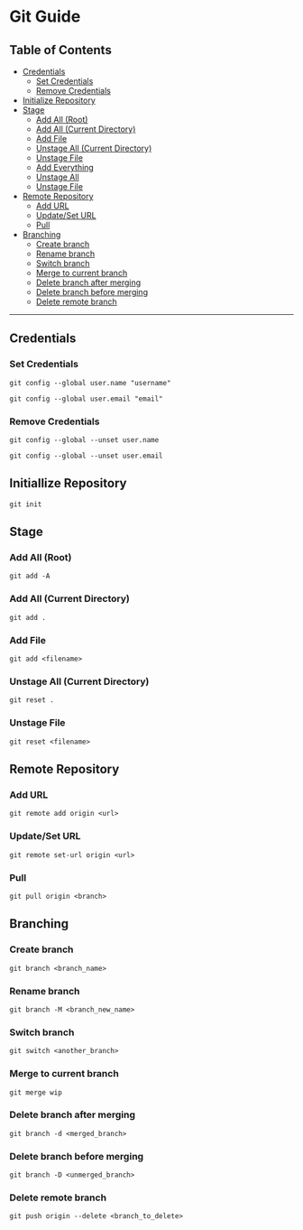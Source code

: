# Git Guide
## Table of Contents
- [Credentials](#credentials)
  - [Set Credentials](#set-credentials)
  - [Remove Credentials](#remove-credentials)
- [Initialize Repository](#initialize-repository)
- [Stage](#stage)
  - [Add All (Root)](#add-all-root)
  - [Add All (Current Directory)](#add-all-current-directory)
  - [Add File](#add-file)
  - [Unstage All (Current Directory)](#unstage-all-current-directory)
  - [Unstage File](#unstage-file)
  - [Add Everything](#add-everything)
  - [Unstage All](#unstage-all)
  - [Unstage File](#unstage-file)
- [Remote Repository](#remote-repository)
  - [Add URL](#add-url)
  - [Update/Set URL](#update-set-url)
  - [Pull](#pull)
- [Branching](#branching)
  - [Create branch](#create-branch)
  - [Rename branch](#rename-branch)
  - [Switch branch](#switch-branch)
  - [Merge to current branch](#merge-to-current-branch)
  - [Delete branch after merging](#delete-branch-after-merging)
  - [Delete branch before merging](#delete-branch-before-merging)
  - [Delete remote branch](#delete-remote-branch)
---
## Credentials
### Set Credentials
```
git config --global user.name "username"
```
```
git config --global user.email "email"
```
### Remove Credentials
```
git config --global --unset user.name
```
```
git config --global --unset user.email
```
## Initiallize Repository
```
git init
```
## Stage
### Add All (Root)
```
git add -A
```
### Add All (Current Directory)
```
git add .
```
### Add File
```
git add <filename>
```
### Unstage All (Current Directory)
```
git reset .
```
### Unstage File
```
git reset <filename>
```
## Remote Repository
### Add URL
```
git remote add origin <url>
```
### Update/Set URL
```
git remote set-url origin <url>
```
### Pull
```
git pull origin <branch>
```
## Branching
### Create branch
```
git branch <branch_name>
```
### Rename branch
```
git branch -M <branch_new_name>
```
### Switch branch
```
git switch <another_branch>
```
### Merge to current branch
```
git merge wip
```
### Delete branch after merging
```
git branch -d <merged_branch>
```
### Delete branch before merging
```
git branch -D <unmerged_branch>
```
### Delete remote branch
```
git push origin --delete <branch_to_delete>
```